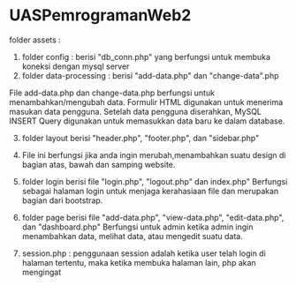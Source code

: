 # UASPemrogramanWeb2

folder assets : 

1. folder config : berisi "db_conn.php" yang berfungsi untuk membuka koneksi dengan mysql server
2. folder data-processing : berisi "add-data.php" dan "change-data".php 

  File add-data.php dan change-data.php berfungsi untuk menambahkan/mengubah data. Formulir HTML digunakan untuk menerima masukan data pengguna. Setelah data pengguna diserahkan, MySQL INSERT Query digunakan untuk memasukkan data baru ke dalam database.
  
3. folder layout berisi "header.php", "footer.php", dan "sidebar.php"
  
4. File ini berfungsi jika anda ingin merubah,menambahkan suatu design di bagian atas, bawah dan samping website.
    
5. folder login berisi file "login.php", "logout.php" dan index.php" 
    Berfungsi sebagai halaman login untuk menjaga kerahasiaan file dan merupakan bagian dari bootstrap.
    
6. folder page berisi file "add-data.php", "view-data.php", "edit-data.php", dan "dashboard.php"
    Berfungsi untuk admin ketika admin ingin menambahkan data, melihat data, atau mengedit suatu data.
    
7. session.php : penggunaan session adalah ketika user telah login di halaman tertentu, maka ketika membuka halaman lain, php akan mengingat
